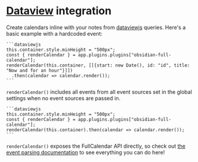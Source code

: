 # [Dataview](https://github.com/blacksmithgu/obsidian-dataview) integration

Create calendars inline with your notes from [dataviewjs](https://blacksmithgu.github.io/obsidian-dataview/api/intro/) queries. Here's a basic example with a hardcoded event:

````
```dataviewjs
this.container.style.minHeight = "500px";
const { renderCalendar } = app.plugins.plugins["obsidian-full-calendar"];
renderCalendar(this.container, [[{start: new Date(), id: "id", title: "Now and for an hour"}]])
  .then(calendar => calendar.render());
```
````

`renderCalendar()` includes all events from all event sources set in the global settings when no event sources are passed in.

````
```dataviewjs
this.container.style.minHeight = "500px";
const { renderCalendar } = app.plugins.plugins["obsidian-full-calendar"];
renderCalendar(this.container).then(calendar => calendar.render());
```
````

`renderCalendar()` exposes the FullCalendar API directly, so check out [the event parsing documentation](https://fullcalendar.io/docs/event-parsing) to see everything you can do here!
